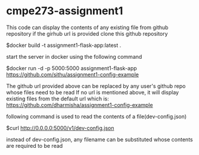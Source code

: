 # cmpe273-assignment1
This code can display the contents of any existing file from github repository if the girhub url is provided
clone this github repository

$docker build -t assignment1-flask-app:latest .

start the server in docker using the following command

$docker run -d -p 5000:5000 assignment1-flask-app https://github.com/sithu/assignment1-config-example

The github url provided above can be replaced by any user's github repo whose files need to be read
If no url is mentioned above, it will display existing files from the default url which is:
https://github.com/dharmisha/assignment1-config-example

following command is used to read the contents of a file(dev-config.json)

$curl http://0.0.0.0:5000/v1/dev-config.json

instead of dev-config.json, any filename can be substituted whose contents are required to be read

